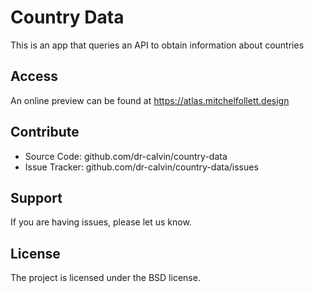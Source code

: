 Country Data
========

This is an app that queries an API to obtain information about countries


Access
------------

An online preview can be found at https://atlas.mitchelfollett.design

Contribute
----------

- Source Code: github.com/dr-calvin/country-data
- Issue Tracker: github.com/dr-calvin/country-data/issues

Support
-------

If you are having issues, please let us know.


License
-------

The project is licensed under the BSD license.
